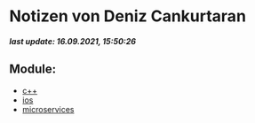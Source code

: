 # Notizen von Deniz Cankurtaran
##### last update: 16.09.2021, 15:50:26 
## Module:
 - [c++](c++/index.md)
 - [ios](ios/index.md)
 - [microservices](microservices/index.md)
